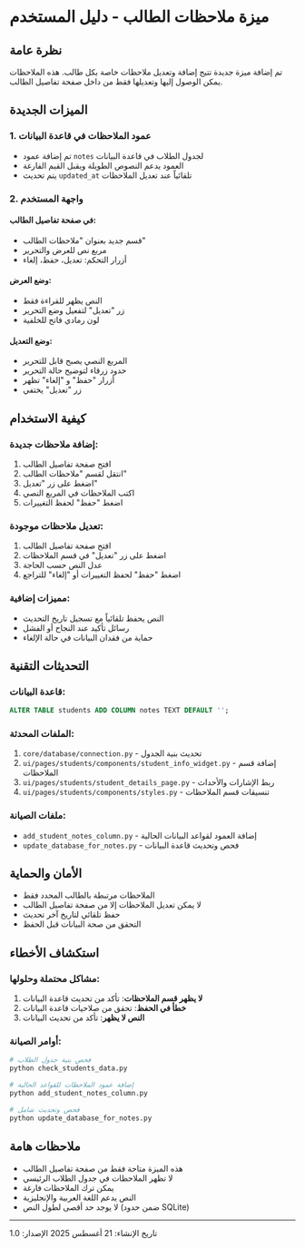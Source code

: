 # ميزة ملاحظات الطالب - دليل المستخدم

## نظرة عامة
تم إضافة ميزة جديدة تتيح إضافة وتعديل ملاحظات خاصة بكل طالب. هذه الملاحظات يمكن الوصول إليها وتعديلها فقط من داخل صفحة تفاصيل الطالب.

## الميزات الجديدة

### 1. عمود الملاحظات في قاعدة البيانات
- تم إضافة عمود `notes` لجدول الطلاب في قاعدة البيانات
- العمود يدعم النصوص الطويلة ويقبل القيم الفارغة
- يتم تحديث `updated_at` تلقائياً عند تعديل الملاحظات

### 2. واجهة المستخدم
#### في صفحة تفاصيل الطالب:
- قسم جديد بعنوان "ملاحظات الطالب"
- مربع نص للعرض والتحرير
- أزرار التحكم: تعديل، حفظ، إلغاء

#### وضع العرض:
- النص يظهر للقراءة فقط
- زر "تعديل" لتفعيل وضع التحرير
- لون رمادي فاتح للخلفية

#### وضع التعديل:
- المربع النصي يصبح قابل للتحرير
- حدود زرقاء لتوضيح حالة التحرير
- أزرار "حفظ" و "إلغاء" تظهر
- زر "تعديل" يختفي

## كيفية الاستخدام

### إضافة ملاحظات جديدة:
1. افتح صفحة تفاصيل الطالب
2. انتقل لقسم "ملاحظات الطالب"
3. اضغط على زر "تعديل"
4. اكتب الملاحظات في المربع النصي
5. اضغط "حفظ" لحفظ التغييرات

### تعديل ملاحظات موجودة:
1. افتح صفحة تفاصيل الطالب
2. اضغط على زر "تعديل" في قسم الملاحظات
3. عدل النص حسب الحاجة
4. اضغط "حفظ" لحفظ التغييرات أو "إلغاء" للتراجع

### مميزات إضافية:
- النص يحفظ تلقائياً مع تسجيل تاريخ التحديث
- رسائل تأكيد عند النجاح أو الفشل
- حماية من فقدان البيانات في حالة الإلغاء

## التحديثات التقنية

### قاعدة البيانات:
```sql
ALTER TABLE students ADD COLUMN notes TEXT DEFAULT '';
```

### الملفات المحدثة:
1. `core/database/connection.py` - تحديث بنية الجدول
2. `ui/pages/students/components/student_info_widget.py` - إضافة قسم الملاحظات
3. `ui/pages/students/student_details_page.py` - ربط الإشارات والأحداث
4. `ui/pages/students/components/styles.py` - تنسيقات قسم الملاحظات

### ملفات الصيانة:
- `add_student_notes_column.py` - إضافة العمود لقواعد البيانات الحالية
- `update_database_for_notes.py` - فحص وتحديث قاعدة البيانات

## الأمان والحماية
- الملاحظات مرتبطة بالطالب المحدد فقط
- لا يمكن تعديل الملاحظات إلا من صفحة تفاصيل الطالب
- حفظ تلقائي لتاريخ آخر تحديث
- التحقق من صحة البيانات قبل الحفظ

## استكشاف الأخطاء

### مشاكل محتملة وحلولها:
1. **لا يظهر قسم الملاحظات**: تأكد من تحديث قاعدة البيانات
2. **خطأ في الحفظ**: تحقق من صلاحيات قاعدة البيانات
3. **النص لا يظهر**: تأكد من تحديث البيانات

### أوامر الصيانة:
```bash
# فحص بنية جدول الطلاب
python check_students_data.py

# إضافة عمود الملاحظات للقواعد الحالية
python add_student_notes_column.py

# فحص وتحديث شامل
python update_database_for_notes.py
```

## ملاحظات هامة
- هذه الميزة متاحة فقط من صفحة تفاصيل الطالب
- لا تظهر الملاحظات في جدول الطلاب الرئيسي
- يمكن ترك الملاحظات فارغة
- النص يدعم اللغة العربية والإنجليزية
- لا يوجد حد أقصى لطول النص (ضمن حدود SQLite)

---
تاريخ الإنشاء: 21 أغسطس 2025
الإصدار: 1.0
